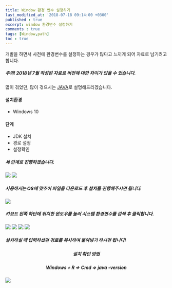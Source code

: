```yaml
---
title: Window 환경 변수 설정하기
last_modified_at: '2018-07-18 09:14:00 +0300'
published : true
excerpt: window 환경변수 설정하기
comments : true
tags: [Window,path]
toc : true
---
```



개발을 하면서 사전에 환경변수를 설정하는 경우가 많다고 느끼게 되어 자료로 남기려고 합니다.


##### 주의! 2018년 7월 작성된 자료로 버전에 대한 차이가 있을 수 있습니다.

많이 겪었던, 많이 겪으시는 [JAVA](https://www.oracle.com/technetwork/java/javase/downloads/index-jsp-138363.html)로 설명해드리겠습니다.


#### 설치환경
- Windows 10


#### 단계
 - JDK 설치
 - 경로 설정
 - 설정확인

##### 세 단계로 진행하겠습니다.

![](/assets/images/2018/08/window-path/1.jpeg)
![](/assets/images/2018/08/window-path/2.png)

##### 사용하시는 OS에 맞추어 파일을 다운로드 후 설치를 진행해주시면 됩니다.

![](/assets/images/2018/08/window-path/3.png)

##### 키보드 왼쪽 하단에 위치한 윈도우를 눌러 시스템 환경변수를 검색 후 클릭합니다.

![](/assets/images/2018/08/window-path/4.png)
![](/assets/images/2018/08/window-path/5.png)
![](/assets/images/2018/08/window-path/6.png)
![](/assets/images/2018/08/window-path/7.png)

##### 설치하실 때 입력하셨던 경로를 복사하여 붙여넣기 하시면 됩니다!

##### <center> 설치 확인 방법 </center>

##### <center> Windows + R => Cmd => java -version </center>

![](/assets/images/2018/08/window-path/8.png)
